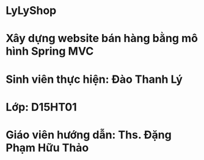 # LyLyShop
# Xây dựng website bán hàng bằng mô hình Spring MVC
# Sinh viên thực hiện: Đào Thanh Lý
# Lớp: D15HT01
# Giáo viên hướng dẫn: Ths. Đặng Phạm Hữu Thảo
